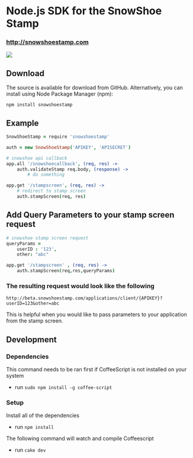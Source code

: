 # Node.js SDK for the SnowShoe Stamp
### http://snowshoestamp.com

<a href="https://nodei.co/npm/snowshoestamp/"><img src="https://nodei.co/npm/snowshoestamp.png?downloads=true"></a>

## Download
The source is available for download from GitHub. Alternatively, you can install using Node Package Manager (npm):

`npm install snowshoestamp`

## Example
```coffeescript
SnowShoeStamp = require 'snowshoestamp'

auth = new SnowShoeStamp('APIKEY', 'APISECRET')

# snowshoe api callback
app.all '/snowshoecallback', (req, res) ->
	auth.validateStamp req.body, (response) ->
		# do something

app.get '/stampscreen', (req, res) ->
	# redirect to stamp screen
	auth.stampScreen(req, res)
```

## Add Query Parameters to your stamp screen request

```coffeescript
# snowshoe stamp screen request
queryParams =
	userID : '123',
	other: "abc"

app.get '/stampscreen' , (req, res) ->
	auth.stampScreen(req,res,queryParams)
```
### The resulting request would look like the following
```
http://beta.snowshoestamp.com/applications/client/{APIKEY}?userID=123&other=abc
```
This is helpful when you would like to pass parameters to your application from the stamp screen.

## Development
### Dependencies

This command needs to be ran first if CoffeeScript is not installed on your system

* run `sudo npm install -g coffee-script`

### Setup

Install all of the dependencies

* run `npm install`

The following command will watch and compile Coffeescript
* run `cake dev`
